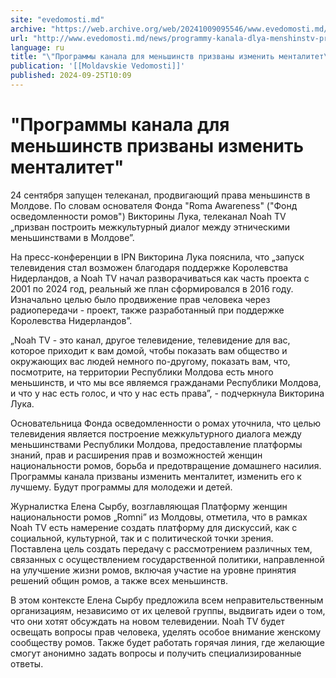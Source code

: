 ```yaml
---
site: "evedomosti.md"
archive: "https://web.archive.org/web/20241009095546/www.evedomosti.md/news/programmy-kanala-dlya-menshinstv-prizvany-izmenit-mentalitet"
url: "http://www.evedomosti.md/news/programmy-kanala-dlya-menshinstv-prizvany-izmenit-mentalitet"
language: ru
title: "\"Программы канала для меньшинств призваны изменить менталитет\""
publication: '[[Moldavskie Vedomosti]]'
published: 2024-09-25T10:09
---
```


# "Программы канала для меньшинств призваны изменить менталитет"

24 сентября запущен телеканал, продвигающий права меньшинств в Молдове. По словам основателя Фонда "Roma Awareness" ("Фонд осведомленности ромов") Викторины Лука, телеканал Noah TV „призван построить межкультурный диалог между этническими меньшинствами в Молдове”.

На пресс-конференции в IPN Викторина Лука пояснила, что „запуск телевидения стал возможен благодаря поддержке Королевства Нидерландов, а Noah TV начал разворачиваться как часть проекта с 2001 по 2024 год, реальный же план сформировался в 2016 году. Изначально целью было продвижение прав человека через радиопередачи - проект, также разработанный при поддержке Королевства Нидерландов”.

„Noah TV - это канал, другое телевидение, телевидение для вас, которое приходит к вам домой, чтобы показать вам общество и окружающих вас людей немного по-другому, показать вам, что, посмотрите, на территории Республики Молдова есть много меньшинств, и что мы все являемся гражданами Республики Молдова, и что у нас есть голос, и что у нас есть права”, - подчеркнула Викторина Лука.

Основательница Фонда осведомленности о ромах уточнила, что целью телевидения является построение межкультурного диалога между меньшинствами Республики Молдова, предоставление платформы знаний, прав и расширения прав и возможностей женщин национальности ромов, борьба и предотвращение домашнего насилия. Программы канала призваны изменить менталитет, изменить его к лучшему. Будут программы для молодежи и детей.

Журналистка Елена Сырбу, возглавляющая Платформу женщин национальности ромов „Romniˮ из Молдовы, отметила, что в рамках Noah TV есть намерение создать платформу для дискуссий, как с социальной, культурной, так и с политической точки зрения. Поставлена цель создать передачу с рассмотрением различных тем, связанных с осуществлением государственной политики, направленной на улучшение жизни ромов, включая участие на уровне принятия решений общин ромов, а также всех меньшинств.

В этом контексте Елена Сырбу предложила всем неправительственным организациям, независимо от их целевой группы, выдвигать идеи о том, что они хотят обсуждать на новом телевидении. Noah TV будет освещать вопросы прав человека, уделять особое внимание женскому сообществу ромов. Также будет работать горячая линия, где желающие смогут анонимно задать вопросы и получить специализированные ответы.